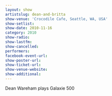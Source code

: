 ```yaml
---
layout: show
artistslug: dean-and-britta
show-venue: 'Crocodile Cafe, Seattle, WA, USA'
show-setlist: 
show-date: 2010-11-16
category: 2010
show-radio: 
show-lastfm: 
show-cancelled: 
performers: 
facebook-event-url: 
show-poster-url: 
show-ticket-url: 
show-venue-website: 
show-additional: 
---
```


Dean Wareham plays Galaxie 500